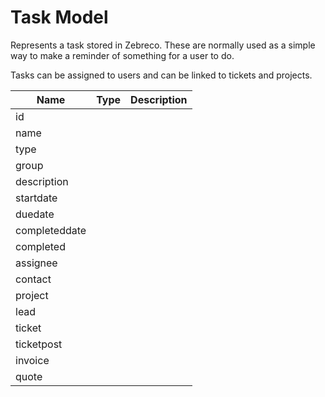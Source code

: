 # Task Model

Represents a task stored in Zebreco. These are normally used as a simple way to make a reminder of something for a user to do.

Tasks can be assigned to users and can be linked to tickets and projects.

| Name          | Type          | Description   |
|---------------|---------------|---------------|
| id            |               |               |
| name          |               |               |
| type          |               |               |
| group         |               |               |
| description   |               |               |
| startdate     |               |               |
| duedate       |               |               |
| completeddate |               |               |
| completed     |               |               |
| assignee      |               |               |
| contact       |               |               |
| project       |               |               |
| lead          |               |               |
| ticket        |               |               |
| ticketpost    |               |               |
| invoice       |               |               |
| quote         |               |               |